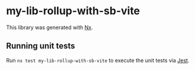 # my-lib-rollup-with-sb-vite

This library was generated with [Nx](https://nx.dev).

## Running unit tests

Run `nx test my-lib-rollup-with-sb-vite` to execute the unit tests via [Jest](https://jestjs.io).
